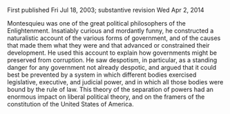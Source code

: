 First published Fri Jul 18, 2003; substantive revision Wed Apr 2, 2014

Montesquieu was one of the great political philosophers of the Enlightenment. Insatiably curious and mordantly funny, he constructed a naturalistic account of the various forms of government, and of the causes that made them what they were and that advanced or constrained their development. He used this account to explain how governments might be preserved from corruption. He saw despotism, in particular, as a standing danger for any government not already despotic, and argued that it could best be prevented by a system in which different bodies exercised legislative, executive, and judicial power, and in which all those bodies were bound by the rule of law. This theory of the separation of powers had an enormous impact on liberal political theory, and on the framers of the constitution of the United States of America.